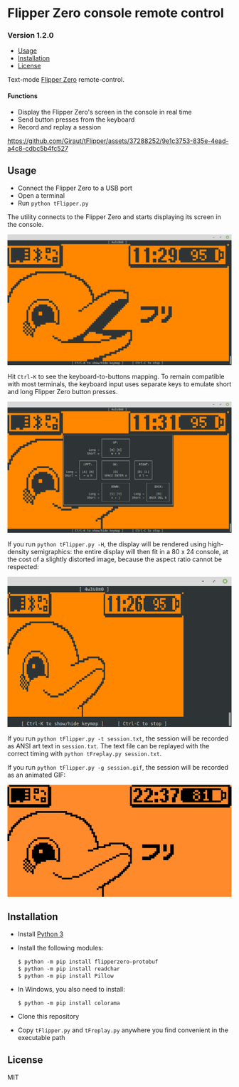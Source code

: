 # Flipper Zero console remote control
### Version 1.2.0

* [Usage](#Usage)
* [Installation](#Installation)
* [License](#License)

Text-mode [Flipper Zero](https://flipperzero.one/) remote-control.

#### Functions

- Display the Flipper Zero's screen in the console in real time
- Send button presses from the keyboard
- Record and replay a session

https://github.com/Giraut/tFlipper/assets/37288252/9e1c3753-835e-4ead-a4c8-cdbc5b4fc527



## Usage

- Connect the Flipper Zero to a USB port
- Open a terminal
- Run `python tFlipper.py`

The utility connects to the Flipper Zero and starts displaying its screen in the console.

![Flipper Zero display in the console](screenshots/flipper_display_in_the_console.png)

Hit `Ctrl-K` to see the keyboard-to-buttons mapping. To remain compatible with most terminals, the keyboard input uses separate keys to emulate short and long Flipper Zero button presses.

![Flipper Zero display in the console](screenshots/keyboard_mapping_help.png)

If you run `python tFlipper.py -H`, the display will be rendered using high-density semigraphics: the entire display will then fit in a 80 x 24 console, at the cost of a slightly distorted image, because the aspect ratio cannot be respected:

![Flipper Zero display in the console](screenshots/high_density_semigraphics_rendering.png)

If you run `python tFlipper.py -t session.txt`, the session will be recorded as ANSI art text in `session.txt`. The text file can be replayed with the correct timing with `python tFreplay.py session.txt`.

If you run `python tFlipper.py -g session.gif`, the session will be recorded as an animated GIF:

![Flipper Zero session recorded as an animated GIF](screenshots/session_animation.gif)



## Installation

- Install [Python 3](https://www.python.org/)
- Install the following modules:

    ```
    $ python -m pip install flipperzero-protobuf
    $ python -m pip install readchar
    $ python -m pip install Pillow
    ```

- In Windows, you also need to install:

    ```
    $ python -m pip install colorama
    ```

- Clone this repository
- Copy `tFlipper.py` and `tFreplay.py` anywhere you find convenient in the executable path



## License

MIT
